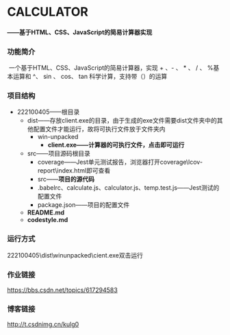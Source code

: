 # 										CALCULATOR

#### 																							——基于HTML、CSS、JavaScript的简易计算器实现

### 功能简介

​	一个基于HTML、CSS、JavaScript的简易计算器，实现 + 、- 、 * 、 / 、 %基本运算和 ^、 sin 、 cos、 tan 科学计算，支持带（）的运算



### 项目结构

* 222100405——根目录
  * dist——存放client.exe的目录，由于生成的exe文件需要dist文件夹中的其他配置文件才能运行，故将可执行文件放于文件夹内
    * win-unpacked
      * **client.exe——计算器的可执行文件，点击即可运行**
  * src——项目源码根目录
    * coverage——Jest单元测试报告，浏览器打开coverage\lcov-report\index.html即可查看
    * src——**项目的源代码**
    * .babelrc、calculate.js、calculator.js、temp.test.js——Jest测试的配置文件
    * package.json——项目的配置文件
  * **README.md**
  * **codestyle.md**



### 运行方式

222100405\dist\winunpacked\cient.exe双击运行



### 作业链接

https://bbs.csdn.net/topics/617294583



### 博客链接

http://t.csdnimg.cn/kulg0